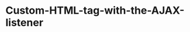 # Custom-HTML-tag-with-the-AJAX-listener

<script id="gtm-jq-ajax-listen" type="text/javascript">
 (function() {

 'use strict';
 var $;
 var n = 0;
 init();

 function init(n) {

 // Ensure jQuery is available before anything
 if (typeof jQuery !== 'undefined') {
 
 // Define our $ shortcut locally
 $ = jQuery;
 bindToAjax();

 // Check for up to 10 seconds
 } else if (n < 20) {
 
 n++;
 setTimeout(init, 500);

 }

 }

 function bindToAjax() {

 $(document).bind('ajaxComplete', function(evt, jqXhr, opts) {

 // Create a fake a element for magically simple URL parsing
 var fullUrl = document.createElement('a');
 fullUrl.href = opts.url;

 // IE9+ strips the leading slash from a.pathname because who wants to get home on time Friday anyways
 var pathname = fullUrl.pathname[0] === '/' ? fullUrl.pathname : '/' + fullUrl.pathname;
 // Manually remove the leading question mark, if there is one
 var queryString = fullUrl.search[0] === '?' ? fullUrl.search.slice(1) : fullUrl.search;
 // Turn our params and headers into objects for easier reference
 var queryParameters = objMap(queryString, '&', '=', true);
 var headers = objMap(jqXhr.getAllResponseHeaders(), '\n', ':');

 // Blindly push to the dataLayer because this fires within GTM
 dataLayer.push({
 'event': 'ajaxComplete',
 'attributes': {
 // Return empty strings to prevent accidental inheritance of old data
 'type': opts.type || '',
 'url': fullUrl.href || '',
 'queryParameters': queryParameters,
 'pathname': pathname || '',
 'hostname': fullUrl.hostname || '',
 'protocol': fullUrl.protocol || '',
 'fragment': fullUrl.hash || '',
 'statusCode': jqXhr.status || '',
 'statusText': jqXhr.statusText || '',
 'headers': headers,
 'timestamp': evt.timeStamp || '',
 'contentType': opts.contentType || '',
 // Defer to jQuery's handling of the response
 'response': (jqXhr.responseJSON || jqXhr.responseXML || jqXhr.responseText || '')
 }
 });

 });

 }

 function objMap(data, delim, spl, decode) {

 var obj = {};

 // If one of our parameters is missing, return an empty object
 if (!data || !delim || !spl) {

 return {};

 }

 var arr = data.split(delim);
 var i;

 if (arr) {

 for (i = 0; i < arr.length; i++) {

 // If the decode flag is present, URL decode the set
 var item = decode ? decodeURIComponent(arr[i]) : arr[i];
 var pair = item.split(spl);

 var key = trim_(pair[0]);
 var value = trim_(pair[1]);

 if (key && value) {

 obj[key] = value;

 }

 }

 }

 return obj;

 }

 // Basic .trim() polyfill
 function trim_(str) {

 if (str) {

 return str.replace(/^[\s\uFEFF\xA0]+|[\s\uFEFF\xA0]+$/g, '');

 }

 }


 })();
 /*
 * v0.1.0
 * Created by the Google Analytics consultants at http://www.lunametrics.com
 * Written by @notdanwilkerson
 * Documentation: http://www.lunametrics.com/blog/2015/08/27/ajax-event-listener-google-tag-manager/
 * Licensed under the Creative Commons 4.0 Attribution Public License
 */
</script>
